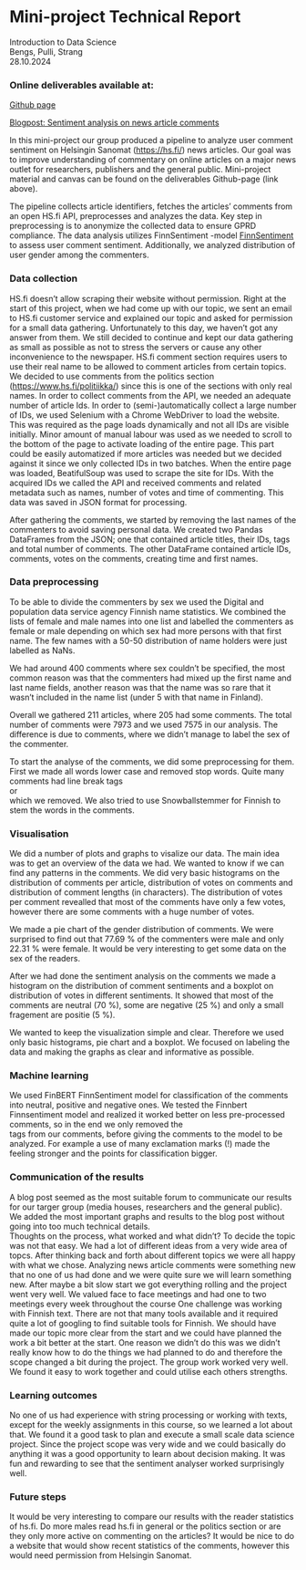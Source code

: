 # Mini-project Technical Report
Introduction to Data Science  
Bengs, Pulli, Strang  
28.10.2024  

### Online deliverables available at:
[Github page](https://github.com/eevib/introDataMiniProject)

[Blogpost: Sentiment analysis on news article comments](https://github.com/eevib/introDataMiniProject/blob/main/ProjectBlog.md) 

In this mini-project our group produced a pipeline to analyze user comment sentiment on Helsingin Sanomat (https://hs.fi/) news articles. Our goal was to improve understanding of commentary on online articles on a major news outlet for researchers, publishers and the general public. Mini-project material and canvas can be found on the deliverables Github-page (link above).

The pipeline collects article identifiers, fetches the articles’ comments from an open HS.fi API, preprocesses and analyzes the data. Key step in preprocessing is to anonymize the collected data to ensure GPRD compliance. The data analysis utilizes FinnSentiment -model [FinnSentiment] to assess user comment sentiment. Additionally, we analyzed distribution of user gender among the commenters.


### Data collection
HS.fi doesn’t allow scraping their website without permission. Right at the start of this project, when we had come up with our topic, we sent an email to HS.fi customer service and explained our topic and asked for permission for a small data gathering. Unfortunately to this day, we haven’t got any answer from them. We still decided to continue and kept our data gathering as small as possible as not to stress the servers or cause any other inconvenience to the newspaper.
HS.fi comment section requires users to use their real name to be allowed to comment articles from certain topics. We decided to use comments from the politics section (https://www.hs.fi/politiikka/) since this is one of the sections with only real names.
In order to collect comments from the API, we needed an adequate number of article Ids. In order to (semi-)automatically collect a large number of IDs, we used Selenium with a Chrome WebDriver to load the website. This was required as the page loads dynamically and not all IDs are visible initially. Minor amount of manual labour was used as we needed to scroll to the bottom of the page to activate loading of the entire page. This part could be easily automatized if more articles was needed but we decided against it since we only collected IDs in two batches. When the entire page was loaded, BeatifulSoup was used to scrape the site for IDs. With the acquired IDs we called the API and received comments and related metadata such as names, number of votes and time of commenting. This data was saved in JSON format for processing.

After gathering the comments, we started by removing the last names of the commenters to avoid saving personal data. We created two Pandas DataFrames from the JSON; one that contained article titles, their IDs, tags and total number of comments. The other DataFrame contained article IDs, comments, votes on the comments, creating time and first names.

### Data preprocessing
To be able to divide the commenters by sex we used the Digital and population data service agency Finnish name statistics. We combined the lists of female and male names into one list and labelled the commenters as female or male depending on which sex had more persons with that first name. The few names with a 50-50 distribution of name holders were just labelled as NaNs.

We had around 400 comments where sex couldn’t be specified, the most common reason was that the commenters had mixed up the first name and last name fields, another reason was that the name was so rare that it wasn’t included in the name list (under 5 with that name in Finland).

Overall we gathered 211 articles, where 205 had some comments. The total number of comments were 7973 and we used 7575 in our analysis. The difference is due to comments, where we didn’t manage to label the sex of the commenter. 

To start the analyse of the comments, we did some preprocessing for them. First we made all words lower case and removed stop words. Quite many comments had line break tags <br> or <br/> which we removed. We also tried to use Snowballstemmer for Finnish to stem the words in the comments.
 
### Visualisation
We did a number of plots and graphs to visalize our data. The main idea was to get an overview of the data we had. We wanted to know if we can find any patterns in the comments. We did very basic histograms on the distribution of comments per article, distribution of votes on comments and distribution of comment lengths (in characters). The distribution of votes per comment revealled that most of the comments have only a few votes, however there are some comments with a huge number of votes.  

We made a pie chart of the gender distribution of comments. We were surprised to find out that 77.69 % of the commenters were male and only 22.31 % were female. It would be very interesting to get some data on the sex of the readers. 

After we had done the sentiment analysis on the comments we made a histogram on the distribution of comment sentiments and a boxplot on distribution of votes in different sentiments. It showed that most of the comments are neutral (70 %), some are negative (25 %) and only a small fragement are positie (5 %).

We wanted to keep the visualization simple and clear. Therefore we used only basic histograms, pie chart and a boxplot. We focused on labeling the data and making the graphs as clear and informative as possible.

### Machine learning
We used FinBERT FinnSentiment model for classification of the comments into neutral, positive and negative ones. 
We tested the Finnbert Finnsentiment model and realized it worked better on less pre-processed comments, so in the end we only removed the <br> tags from our comments, before giving the comments to the model to be analyzed. For example a use of many exclamation marks (!) made the feeling stronger and the points for classification bigger. 

### Communication of the results
A blog post seemed as the most suitable forum to communicate our results for our targer group (media houses, researchers and the general public). We added the most important graphs and results to the blog post without going into too much technical details.  
Thoughts on the process, what worked and what didn’t?
To decide the topic was not that easy. We had a lot of different ideas from a very wide area of topcs. After thinking back and forth about different topics we were all happy with what we chose. Analyzing news article comments were something new that no one of us had done and we were quite sure we will learn something new. After maybe a bit slow start we got everything rolling and the project went very well. We valued face to face meetings and had one to two meetings every week throughout the course 
One challenge was working with Finnish text. There are not that many tools available and it required quite a lot of googling to find suitable tools for Finnish. 
We should have made our topic more clear from the start and we could have planned the work a bit better at the start. One reason we didn’t do this was we didn’t really know how to do the things we had planned to do and therefore the scope changed a bit during the project. 
The group work worked very well. We found it easy to work together and could utilise each others strengths. 

### Learning outcomes
No one of us had experience with string processing or working with texts, except for the weekly assignments in this course, so we learned a lot about that. We found it a good task to plan and execute a small scale data science project. Since the project scope was very wide and we could basically do anything it was a good opportunity to learn about decision making. 
It was fun and rewarding to see that the sentiment analyser worked surprisingly well. 

### Future steps
It would be very interesting to compare our results with the reader statistics of hs.fi. Do more males read hs.fi in general or the politics section or are they only more active on commenting on the articles?
It would be nice to do a website that would show recent statistics of the comments, however this would need permission from Helsingin Sanomat.



[FinnSentiment]: https://arxiv.org/pdf/2012.02613

